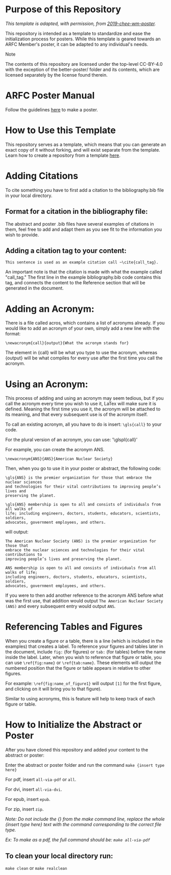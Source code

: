 # Purpose of this Repository

*This template is adapted, with permission, from 
[2019-chee-wm-poster](https://github.com/arfc/2019-chee-wm-poster).*

This repository is intended as a template to standardize and ease the initialization process for posters. 
While this template is geared towards an ARFC Member's poster, it can be adapted 
to any individual's needs.
> [!NOTE] 
> The contents of this repository are licensed under the top-level CC-BY-4.0 with the exception of the better-poster/ folder and its contents, which are licensed separately by the license found therein.


# ARFC Poster Manual

Follow the guidelines [here](http://arfc.npre.illinois.edu/manual/guides/writing/poster/)
to make a poster.


# How to Use this Template

This repository serves as a template, which means that you can generate an exact copy of it 
without forking, and will exist separate from the template. Learn how to create a repository from a 
template 
[here](https://docs.github.com/en/github/creating-cloning-and-archiving-repositories/creating-a-repository-from-a-template).


# Adding Citations
To cite something you have to first add a citation to the bibliography.bib file in your local directory.

## Format for a citation in the bibliography file:
The abstract and poster .bib files have several examples of citations in them, feel free to add and 
adapt them as you see fit to the information you wish to provide.

## Adding a citation tag to your content:

    This sentence is used as an example citation call ~\cite{call_tag}.

An important note is that the citation is made with what the example called "call_tag." The first line 
in the example bibliography.bib code contains this tag, and connects the content to the Reference 
section that will be generated in the document.


# Adding an Acronym:
There is a file called acros, which contains a list of acronyms already. If you 
would like to add an acronym of your own, simply add a new line with the format:

`\newacronym{call}{output}{What the acronym stands for}`

The element in {call} will be what you type to use the acronym, whereas {output} will be what 
compiles for every use after the first time you call the acronym.

# Using an Acronym:
This process of adding and using an acronym may seem tedious, but if you call the acronym every 
time you wish to use it, LaTex will make sure it is defined. Meaning the first time you use it, the 
acronym will be attached to its meaning, and that every subsequent use is of the acronym itself.

To call an existing acronym, all you have to do is insert:
`\gls{call}`
to your code.

For the plural version of an acronym, you can use:
'\glspl{call}'

For example, you can create the acronym ANS.

`\newacronym{ANS}{ANS}{American Nuclear Society}`

Then, when you go to use it in your poster or abstract, the following code:

    \gls{ANS} is the premier organization for those that embrace the nuclear sciences 
    and technologies for their vital contributions to improving people’s lives and 
    preserving the planet.

    \gls{ANS} membership is open to all and consists of individuals from all walks of 
    life; including engineers, doctors, students, educators, scientists, soldiers, 
    advocates, government employees, and others.

will output:

    The American Nuclear Society (ANS) is the premier organization for those that 
    embrace the nuclear sciences and technologies for their vital contributions to 
    improving people’s lives and preserving the planet.

    ANS membership is open to all and consists of individuals from all walks of life; 
    including engineers, doctors, students, educators, scientists, soldiers, 
    advocates, government employees, and others.
    
If you were to then add another reference to the acronym ANS before what was the first use, that addition would output `The American Nuclear Society (ANS)` and every subsequent entry would output `ANS`.


# Referencing Tables and Figures

When you create a figure or a table, there is a line (which is included in the examples) 
that creates a label. To reference your figures and tables later in the document, include `fig:` (for 
figures) or `tab:` (for tables) before the name inside the label. Later, when you wish to reference that 
figure or table, you can use `\ref{fig:name}` or `\ref{tab:name}`. These elements will output 
the numbered position that the figure or table appears in relative to other figures.

For example: 
    `\ref{fig:name_of_figure1}` will output `[1]` for the first figure, and clicking on it will bring 
    you to that figure). 

Similar to using acronyms, this is feature will help to keep track of each figure or table.


# How to Initialize the Abstract or Poster

After you have cloned this repository and added your content to the abstract or poster:

Enter the abstract or poster folder and run the command
`make {insert type here}`


For pdf, insert `all-via-pdf` or `all`.

For dvi, insert `all-via-dvi`.

For epub, insert `epub`.

For zip, insert `zip`.


*Note: Do not include the {} from the make command line, replace the whole {insert type here} text with the command corresponding to the correct file type.*

*Ex: To make as a pdf, the full command should be: `make all-via-pdf`*

## To clean your local directory run:

`make clean` or `make realclean`
